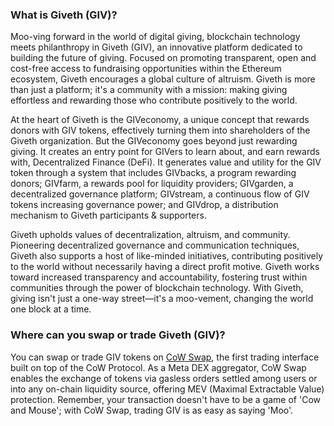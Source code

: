 <h3>What is Giveth (GIV)?</h3>

<p>Moo-ving forward in the world of digital giving, blockchain technology meets philanthropy in Giveth (GIV), an innovative platform dedicated to building the future of giving. Focused on promoting transparent, open and cost-free access to fundraising opportunities within the Ethereum ecosystem, Giveth encourages a global culture of altruism. Giveth is more than just a platform; it's a community with a mission: making giving effortless and rewarding those who contribute positively to the world.</p>

<p>At the heart of Giveth is the GIVeconomy, a unique concept that rewards donors with GIV tokens, effectively turning them into shareholders of the Giveth organization. But the GIVeconomy goes beyond just rewarding giving. It creates an entry point for GIVers to learn about, and earn rewards with, Decentralized Finance (DeFi). It generates value and utility for the GIV token through a system that includes GIVbacks, a program rewarding donors; GIVfarm, a rewards pool for liquidity providers; GIVgarden, a decentralized governance platform; GIVstream, a continuous flow of GIV tokens increasing governance power; and GIVdrop, a distribution mechanism to Giveth participants & supporters.</p>

<p>Giveth upholds values of decentralization, altruism, and community. Pioneering decentralized governance and communication techniques, Giveth also supports a host of like-minded initiatives, contributing positively to the world without necessarily having a direct profit motive. Giveth works toward increased transparency and accountability, fostering trust within communities through the power of blockchain technology. With Giveth, giving isn't just a one-way street—it's a moo-vement, changing the world one block at a time.</p>

<h3>Where can you swap or trade Giveth (GIV)?</h3>

<p>You can swap or trade GIV tokens on <a href="https://swap.cow.fi/" rel="noopener" target="_blank">CoW Swap</a>, the first trading interface built on top of the CoW Protocol. As a Meta DEX aggregator, CoW Swap enables the exchange of tokens via gasless orders settled among users or into any on-chain liquidity source, offering MEV (Maximal Extractable Value) protection. Remember, your transaction doesn't have to be a game of 'Cow and Mouse'; with CoW Swap, trading GIV is as easy as saying 'Moo'.</p>
